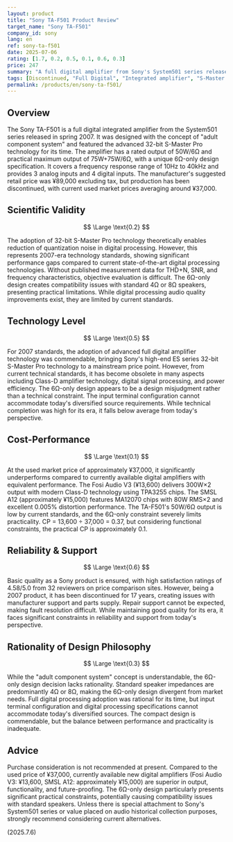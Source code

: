 ```yaml
---
layout: product
title: "Sony TA-F501 Product Review"
target_name: "Sony TA-F501"
company_id: sony
lang: en
ref: sony-ta-f501
date: 2025-07-06
rating: [1.7, 0.2, 0.5, 0.1, 0.6, 0.3]
price: 247
summary: "A full digital amplifier from Sony's System501 series released in 2007. Features 32-bit S-Master Pro technology, which was advanced for its time. However, from today's technical standards, its 6Ω-only design specification, limited input terminals, and overwhelming price disadvantage compared to currently available products with equivalent performance are notable drawbacks. While having historical value, it falls short of modern alternatives in terms of practicality and cost-performance."
tags: [Discontinued, "Full Digital", "Integrated amplifier", "S-Master Pro", Sony]
permalink: /products/en/sony-ta-f501/
---
```


## Overview

The Sony TA-F501 is a full digital integrated amplifier from the System501 series released in spring 2007. It was designed with the concept of "adult component system" and featured the advanced 32-bit S-Master Pro technology for its time. The amplifier has a rated output of 50W/6Ω and practical maximum output of 75W+75W/6Ω, with a unique 6Ω-only design specification. It covers a frequency response range of 10Hz to 40kHz and provides 3 analog inputs and 4 digital inputs. The manufacturer's suggested retail price was ¥89,000 excluding tax, but production has been discontinued, with current used market prices averaging around ¥37,000.

## Scientific Validity

$$ \Large \text{0.2} $$

The adoption of 32-bit S-Master Pro technology theoretically enables reduction of quantization noise in digital processing. However, this represents 2007-era technology standards, showing significant performance gaps compared to current state-of-the-art digital processing technologies. Without published measurement data for THD+N, SNR, and frequency characteristics, objective evaluation is difficult. The 6Ω-only design creates compatibility issues with standard 4Ω or 8Ω speakers, presenting practical limitations. While digital processing audio quality improvements exist, they are limited by current standards.

## Technology Level

$$ \Large \text{0.5} $$

For 2007 standards, the adoption of advanced full digital amplifier technology was commendable, bringing Sony's high-end ES series 32-bit S-Master Pro technology to a mainstream price point. However, from current technical standards, it has become obsolete in many aspects including Class-D amplifier technology, digital signal processing, and power efficiency. The 6Ω-only design appears to be a design misjudgment rather than a technical constraint. The input terminal configuration cannot accommodate today's diversified source requirements. While technical completion was high for its era, it falls below average from today's perspective.

## Cost-Performance

$$ \Large \text{0.1} $$

At the used market price of approximately ¥37,000, it significantly underperforms compared to currently available digital amplifiers with equivalent performance. The Fosi Audio V3 (¥13,600) delivers 300W×2 output with modern Class-D technology using TPA3255 chips. The SMSL A12 (approximately ¥15,000) features MA12070 chips with 80W RMS×2 and excellent 0.005% distortion performance. The TA-F501's 50W/6Ω output is low by current standards, and the 6Ω-only constraint severely limits practicality. CP = 13,600 ÷ 37,000 = 0.37, but considering functional constraints, the practical CP is approximately 0.1.

## Reliability & Support

$$ \Large \text{0.6} $$

Basic quality as a Sony product is ensured, with high satisfaction ratings of 4.58/5.0 from 32 reviewers on price comparison sites. However, being a 2007 product, it has been discontinued for 17 years, creating issues with manufacturer support and parts supply. Repair support cannot be expected, making fault resolution difficult. While maintaining good quality for its era, it faces significant constraints in reliability and support from today's perspective.

## Rationality of Design Philosophy

$$ \Large \text{0.3} $$

While the "adult component system" concept is understandable, the 6Ω-only design decision lacks rationality. Standard speaker impedances are predominantly 4Ω or 8Ω, making the 6Ω-only design divergent from market needs. Full digital processing adoption was rational for its time, but input terminal configuration and digital processing specifications cannot accommodate today's diversified sources. The compact design is commendable, but the balance between performance and practicality is inadequate.

## Advice

Purchase consideration is not recommended at present. Compared to the used price of ¥37,000, currently available new digital amplifiers (Fosi Audio V3: ¥13,600, SMSL A12: approximately ¥15,000) are superior in output, functionality, and future-proofing. The 6Ω-only design particularly presents significant practical constraints, potentially causing compatibility issues with standard speakers. Unless there is special attachment to Sony's System501 series or value placed on audio historical collection purposes, strongly recommend considering current alternatives.

(2025.7.6)